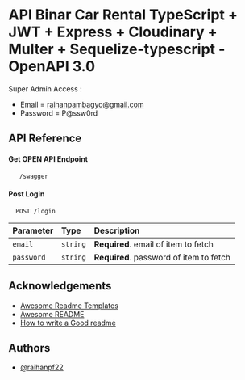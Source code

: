 
# API Binar Car Rental TypeScript + JWT + Express + Cloudinary + Multer + Sequelize-typescript - OpenAPI 3.0

Super Admin Access :
- Email = raihanpambagyo@gmail.com
- Password = P@ssw0rd 


## API Reference

#### Get OPEN API Endpoint

```http
   /swagger
```


#### Post Login
```http
  POST /login
```

| Parameter | Type     | Description                       |
| :-------- | :------- | :-------------------------------- |
| `email`      | `string` | **Required**. email of item to fetch |
| `password`      | `string` | **Required**. password of item to fetch |



## Acknowledgements

 - [Awesome Readme Templates](https://awesomeopensource.com/project/elangosundar/awesome-README-templates)
 - [Awesome README](https://github.com/matiassingers/awesome-readme)
 - [How to write a Good readme](https://bulldogjob.com/news/449-how-to-write-a-good-readme-for-your-github-project)


## Authors

- [@raihanpf22](https://www.github.com/raihanpf)

